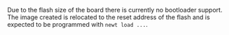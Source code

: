 Due to the flash size of the board there is currently no bootloader support.
The image created is relocated to the reset address of the flash and is expected
to be programmed with `newt load ...`.
